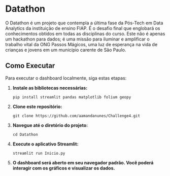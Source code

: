 # Datathon

O Datathon é um projeto que contempla a última fase da Pós-Tech em Data Analytics da instituição de ensino FIAP. É o desafio final que englobará os conhecimentos obtidos em todas as disciplinas do curso. Este não é apenas um hackathon para dados; é uma missão para iluminar e amplificar o trabalho vital da ONG Passos Mágicos, uma luz de esperança na vida de crianças e jovens em um município carente de São Paulo.

## Como Executar

Para executar o dashboard localmente, siga estas etapas:

1. **Instale as bibliotecas necessárias:**
   ```
   pip install streamlit pandas matplotlib folium geopy
   ```

2. **Clone este repositório:**
   ```
   git clone https://github.com/aamandanunes/Challenge4.git
   ```

3. **Navegue até o diretório do projeto:**
   ```
   cd Datathon
   ```

4. **Execute o aplicativo Streamlit:**
   ```
   streamlit run Inicio.py
   ```

5. **O dashboard será aberto em seu navegador padrão. Você poderá interagir com os gráficos e visualizar os dados.**
